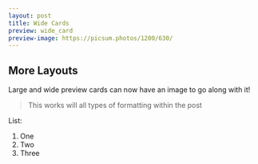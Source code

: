 ```yaml
---
layout: post
title: Wide Cards
preview: wide_card
preview-image: https://picsum.photos/1200/630/
---
```


## More Layouts
Large and wide preview cards can now have an image to go along with it!

>This works will all types of formatting within the post 

List:
1. One
2. Two
3. Three
